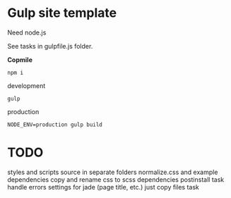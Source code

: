 Gulp site template
==

Need node.js

See tasks in gulpfile.js folder.

**Copmile**

    npm i

  development

    gulp

  production

    NODE_ENV=production gulp build

TODO
==

styles and scripts source in separate folders
normalize.css and example dependencies
copy and rename css to scss dependencies postinstall task
handle errors
settings for jade (page title, etc.)
just copy files task
